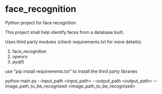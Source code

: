 # face_recognition
Python project for face recognition

This project shall help identify faces from a database built.

Uses third party modules (check requirements.txt for more details):
1. face_recognition
2. opencv
3. pyqt5

use "pip install requirements.txt" to install the third party libraries

python main.py --input_path <input_path> --output_path <output_path> --image_path_to_be_recognized <image_path_to_be_recognized>